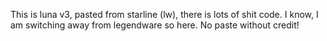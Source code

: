 This is luna v3, pasted from starline (lw), there is lots of shit code. I know, I am switching away from legendware so here.
No paste without credit!
